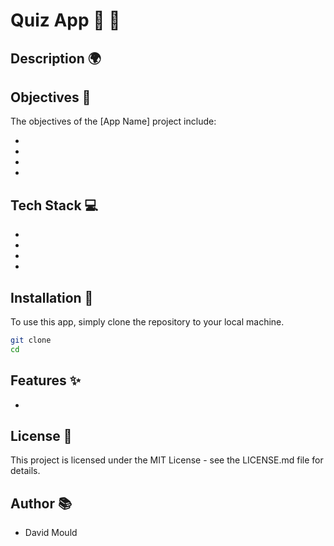 # Quiz App 🦁 👑

## Description 🌍

## Objectives 🎯

The objectives of the [App Name] project include:

-
-
-

-

## Tech Stack 💻

-
-
-
-

## Installation 🔧

To use this app, simply clone the repository to your local machine.

```bash
git clone
cd
```

## Features ✨

-

## License 📝

This project is licensed under the MIT License - see the LICENSE.md file for details.

## Author 📚

- David Mould

